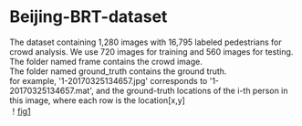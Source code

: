 # Beijing-BRT-dataset
The dataset containing 1,280 images with 16,795 labeled pedestrians for crowd analysis. We use 720 images for training 
and 560 images for testing.<br>
The folder named frame contains the crowd image.<br>
The folder named ground_truth contains the ground truth.<br>
for example, '1-20170325134657.jpg' corresponds to '1-20170325134657.mat', and the ground-truth locations of the i-th 
person in this image, where each row is the location[x,y]<br>
！[fig1](https://github.com/XMU-smartdsp/Beijing-BRT-dataset/blob/master/test/frame/1-20170506134847.jpg)
